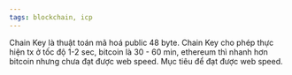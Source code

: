 ```yaml
---
tags: blockchain, icp
---
```


Chain Key là thuật toán mã hoá public 48 byte.
Chain Key cho phép thực hiện tx ở tốc độ 1-2 sec, bitcoin là 30 - 60 min, ethereum thì nhanh hơn bitcoin nhưng chưa đạt được web speed.
Mục tiêu để đạt được web speed.